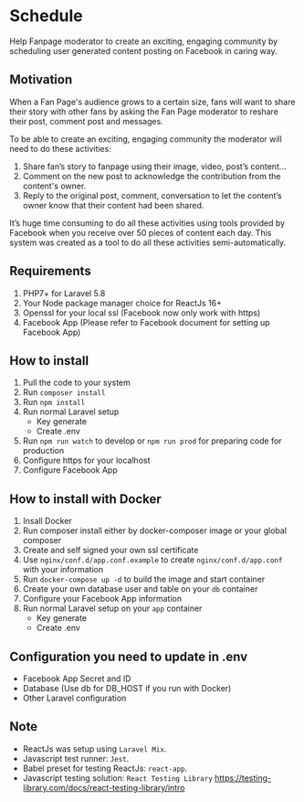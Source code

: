 # Schedule
Help Fanpage moderator to create an exciting, engaging community by scheduling user generated content posting on Facebook in caring way.

## Motivation
When a Fan Page's audience grows to a certain size, fans will want to share their story with other fans by asking the Fan Page moderator to reshare their post, comment post and messages. 

To be able to create an exciting, engaging community the moderator will need to do these activities:
1. Share fan’s story to fanpage using their image, video, post’s content...
2. Comment on the new post to acknowledge the contribution from the content's owner. 
3. Reply to the original post, comment, conversation to let the content’s owner know that their content had been shared.

It’s huge time consuming to do all these activities using tools provided by Facebook when you receive over 50 pieces of content each day. This system was created as a tool to do all these activities semi-automatically.

## Requirements
1. PHP7+ for Laravel 5.8
2. Your Node package manager choice for ReactJs 16+
3. Openssl for your local ssl (Facebook now only work with https)
4. Facebook App (Please refer to Facebook document for setting up Facebook App)

## How to install
1. Pull the code to your system
2. Run ``composer install``
3. Run ``npm install``
4. Run normal Laravel setup
    - Key generate
    - Create .env
4. Run ``npm run watch`` to develop or ``npm run prod`` for preparing code for production
5. Configure https for your localhost
6. Configure Facebook App

## How to install with Docker
1. Insall Docker
2. Run composer install either by docker-composer image or your global composer
3. Create and self signed your own ssl certificate
4. Use ``nginx/conf.d/app.conf.example`` to create ``nginx/conf.d/app.conf`` with your information
5. Run ``docker-compose up -d`` to build the image and start container
6. Create your own database user and table on your ``db`` container
8. Configure your Facebook App information
9. Run normal Laravel setup on your ``app`` container
    - Key generate
    - Create .env

## Configuration you need to update in .env
- Facebook App Secret and ID
- Database (Use db for DB_HOST if you run with Docker)
- Other Laravel configuration

## Note
- ReactJs was setup using ``Laravel Mix``. 
- Javascript test runner: ``Jest``.
- Babel preset for testing ReactJs: ``react-app``.
- Javascript testing solution: ``React Testing Library`` https://testing-library.com/docs/react-testing-library/intro

